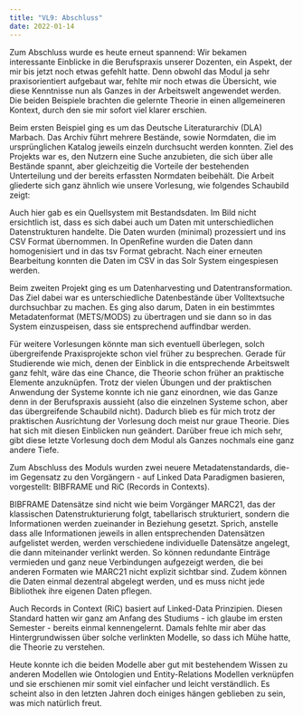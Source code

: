 ```yaml
---
title: "VL9: Abschluss"
date: 2022-01-14
---
```


Zum Abschluss wurde es heute erneut spannend: Wir bekamen interessante Einblicke in die Berufspraxis unserer Dozenten, ein Aspekt, der mir bis jetzt noch etwas gefehlt hatte. 
Denn obwohl das Modul ja sehr praxisorientiert aufgebaut war, fehlte mir noch etwas die Übersicht, wie diese Kenntnisse nun als Ganzes in der Arbeitswelt angewendet werden. 
Die beiden Beispiele brachten die gelernte Theorie in einen allgemeineren Kontext, durch den sie mir sofort viel klarer erschien.
<p>
Beim ersten Beispiel ging es um das Deutsche Literaturarchiv (DLA) Marbach. Das Archiv führt mehrere Bestände, sowie Normdaten, die im ursprünglichen Katalog jeweils einzeln durchsucht werden konnten. Ziel des Projekts war es, den Nutzern eine Suche anzubieten, die sich über alle Bestände spannt, aber gleichzeitig die Vorteile der bestehenden Unterteilung und der bereits erfassten Normdaten beibehält. Die Arbeit gliederte sich ganz ähnlich wie unsere Vorlesung, wie folgendes Schaubild zeigt:
<p>
Auch hier gab es ein Quellsystem mit Bestandsdaten. Im Bild nicht ersichtlich ist, dass es sich dabei auch um Daten mit unterschiedlichen Datenstrukturen handelte. Die Daten wurden (minimal) prozessiert und ins CSV Format übernommen. In OpenRefine wurden die Daten dann homogenisiert und in das tsv Format gebracht. Nach einer erneuten Bearbeitung konnten die Daten im CSV in das Solr System eingespiesen werden.
<p>
Beim zweiten Projekt ging es um Datenharvesting und Datentransformation. Das Ziel dabei war es unterschiedliche Datenbestände über Volltextsuche durchsuchbar zu machen. Es ging also darum, Daten in ein bestimmtes Metadatenformat (METS/MODS) zu übertragen und sie dann so in das System einzuspeisen, dass sie entsprechend auffindbar werden. 
<p>
Für weitere Vorlesungen könnte man sich eventuell überlegen, solch übergreifende Praxisprojekte schon viel früher zu besprechen. Gerade für Studierende wie mich, denen der Einblick in die entsprechende Arbeitswelt ganz fehlt, wäre das eine Chance, die Theorie schon früher an praktische Elemente anzuknüpfen. Trotz der vielen Übungen und der praktischen Anwendung der Systeme konnte ich nie ganz einordnen, wie das Ganze denn in der Berufspraxis aussieht (also die einzelnen Systeme schon, aber das übergreifende Schaubild nicht). Dadurch blieb es für mich trotz der praktischen Ausrichtung der Vorlesung doch meist nur graue Theorie. Dies hat sich mit diesen Einblicken nun geändert. Darüber freue ich mich sehr, gibt diese letzte Vorlesung doch dem Modul als Ganzes nochmals eine ganz andere Tiefe.
<p>
Zum Abschluss des Moduls wurden zwei neuere Metadatenstandards, die- im Gegensatz zu den Vorgängern - auf Linked Data Paradigmen basieren, vorgestellt: BIBFRAME und RiC (Records in Contexts).
<p>
BIBFRAME Datensätze sind nicht wie beim Vorgänger MARC21, das der klassischen Datenstrukturierung folgt, tabellarisch strukturiert, sondern die Informationen werden zueinander in Beziehung gesetzt. Sprich, anstelle dass alle Informationen jeweils in allen entsprechenden Datensätzen aufgelistet werden, werden verschiedene individuelle Datensätze angelegt, die dann miteinander verlinkt werden. So können redundante Einträge vermieden und ganz neue Verbindungen aufgezeigt werden, die bei anderen Formaten wie MARC21 nicht explizit sichtbar sind. Zudem können die Daten einmal dezentral abgelegt werden, und es muss nicht jede Bibliothek ihre eigenen Daten pflegen.  
<p>
Auch Records in Context (RiC) basiert auf Linked-Data Prinzipien. Diesen Standard hatten wir ganz am Anfang des Studiums - ich glaube im ersten Semester - bereits einmal kennengelernt. Damals fehlte mir aber das Hintergrundwissen über solche verlinkten Modelle, so dass ich Mühe hatte, die Theorie zu verstehen.
<p>
Heute konnte ich die beiden Modelle aber gut mit bestehendem Wissen zu anderen Modellen wie Ontologien und Entity-Relations Modellen verknüpfen und sie erschienen mir somit viel einfacher und leicht verständlich. Es scheint also in den letzten Jahren doch einiges hängen geblieben zu sein, was mich natürlich freut.
